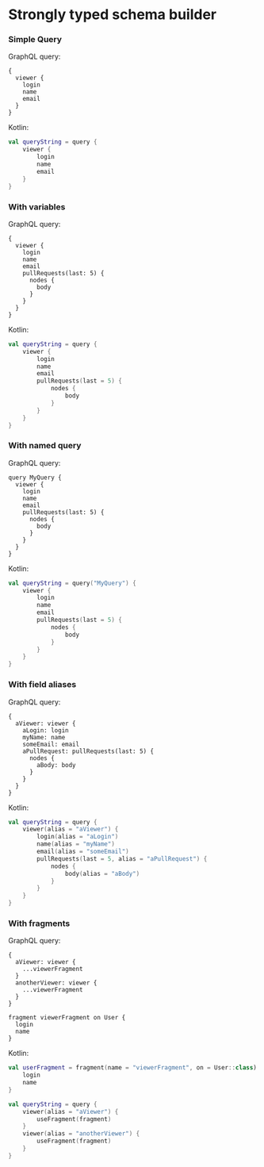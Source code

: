 # Strongly typed schema builder


### Simple Query

GraphQL query:

```graphqls
{
  viewer {
    login
    name
    email
  }
}
```

Kotlin:
```kotlin
val queryString = query {
    viewer {
        login
        name
        email
    }
}
```

### With variables

GraphQL query:

```graphqls
{
  viewer {
    login
    name
    email
    pullRequests(last: 5) {
      nodes {
        body
      }
    }
  }
}
```

Kotlin:
```kotlin
val queryString = query {
    viewer {
        login
        name
        email
        pullRequests(last = 5) {
            nodes {
                body
            }
        }
    }
}
```

### With named query

GraphQL query:
```
query MyQuery {
  viewer {
    login
    name
    email
    pullRequests(last: 5) {
      nodes {
        body
      }
    }
  }
}
```

Kotlin:
```kotlin
val queryString = query("MyQuery") {
    viewer {
        login
        name
        email
        pullRequests(last = 5) {
            nodes {
                body
            }
        }
    }
}
```

### With field aliases

GraphQL query:
```
{
  aViewer: viewer {
    aLogin: login
    myName: name
    someEmail: email
    aPullRequest: pullRequests(last: 5) {
      nodes {
        aBody: body
      }
    }
  }
}
```

Kotlin:
```kotlin
val queryString = query {
    viewer(alias = "aViewer") {
        login(alias = "aLogin")
        name(alias = "myName")
        email(alias = "someEmail")
        pullRequests(last = 5, alias = "aPullRequest") {
            nodes {
                body(alias = "aBody")
            }
        }
    }
}
```

### With fragments

GraphQL query:
```
{
  aViewer: viewer {
    ...viewerFragment
  }
  anotherViewer: viewer {
    ...viewerFragment
  }
}

fragment viewerFragment on User {
  login
  name
}

```

Kotlin:
```kotlin
val userFragment = fragment(name = "viewerFragment", on = User::class) {
    login
    name
}

val queryString = query {
    viewer(alias = "aViewer") {
        useFragment(fragment)
    }
    viewer(alias = "anotherViewer") {
        useFragment(fragment)
    }
}
```
